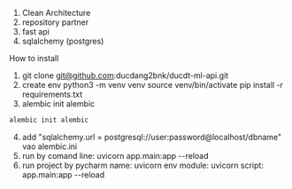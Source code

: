 1. Clean Architecture
2. repository partner
3. fast api
4. sqlalchemy (postgres)




How to install 
1. git clone git@github.com:ducdang2bnk/ducdt-ml-api.git
2. create env
    python3 -m venv venv
    source venv/bin/activate
    pip install -r requirements.txt
3. alembic init alembic
```bash
alembic init alembic
```
4. add "sqlalchemy.url = postgresql://user:password@localhost/dbname" vao alembic.ini
4. run by comand line: uvicorn app.main:app --reload
5. run project by pycharm
    name: uvicorn
    env
    module: uvicorn
    script: app.main:app --reload

    